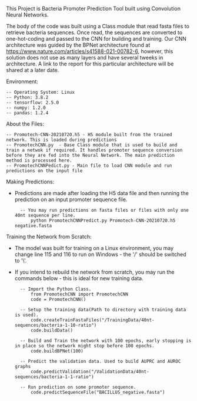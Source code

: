 This Project is Bacteria Promoter Prediction Tool built using Convolution Neural Networks.

The body of the code was built using a Class module that read fasta files to retrieve bacteria sequences. Once read, the sequences are converted to one-hot-coding and passed to the CNN for building and training. Our CNN architecture was guided by the BPNet architecture found at https://www.nature.com/articles/s41588-021-00782-6, however, this solution does not use as many layers and have several tweeks in architecture.
A link to the report for this particular architecture will be shared at a later date.

Environment:

	-- Operating System: Linux
	-- Python: 3.8.2
	-- tensorflow: 2.5.0
	-- numpy: 1.2.0
	-- pandas: 1.2.4


About the Files:

	-- Promotech-CNN-20210720.h5 - H5 module built from the trained network. This is loaded during predictions
	-- PromotechCNN.py	- Base Class module that is used to build and train a netwok if required. It handles promoter sequence conversion before they are fed into the Neural Network. The main prediction method is processed here.
	-- PromotechCNNPedict.py - Main file to load CNN module and run predictions on the input file

Making Predictions:
- Predictions are made after loading the H5 data file and then running the prediction on an input promoter sequence file.

		-- You may run predictions on fasta files or files with only one 40nt sequence per line.
			python PromotechCNNPredict.py Promotech-CNN-20210720.h5 negative.fasta


Training the Network from Scratch:
- The model was built for training on a Linux environment, you may change line 115 and 116 to run on Windows - the '/' should be switched to '\\'.
- If you intend to rebuild the network from scratch, you may run the commands below - this is ideal for new training data.

		-- Import the Python Class.
			from PromotechCNN import PromotechCNN
			code = PromotechCNN()
		
		-- Setup the training data(Path to directory with training data is used).
			code.createTrainFastaFiles("/TrainingData/40nt-sequences/bacteria-1-10-ratio")
			code.buildData()

		-- Build and Train the network with 100 epochs, early stopping is in place so the network might stop before 100 epochs.
			code.buildBPNet(100)

		-- Predict the validation data. Used to build AUPRC and AUROC graphs
			code.predictValidation("/ValidationData/40nt-sequences/bacteria-1-1-ratio")

		-- Run prediction on some promoter sequence.
			code.predictSequenceFile("BACILLUS_negative.fasta")


